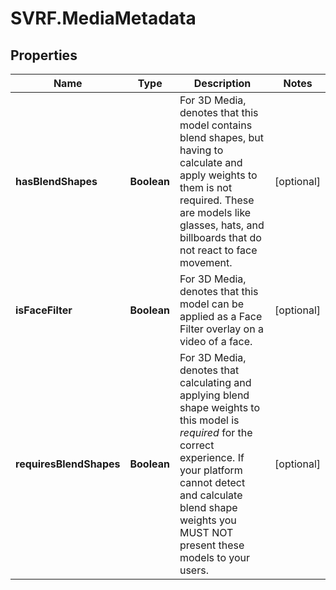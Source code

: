 # SVRF.MediaMetadata

## Properties
Name | Type | Description | Notes
------------ | ------------- | ------------- | -------------
**hasBlendShapes** | **Boolean** | For 3D Media, denotes that this model contains blend shapes, but having to calculate and apply weights to them is not required. These are models like glasses, hats, and billboards that do not react to face movement. | [optional] 
**isFaceFilter** | **Boolean** | For 3D Media, denotes that this model can be applied as a Face Filter overlay on a video of a face. | [optional] 
**requiresBlendShapes** | **Boolean** | For 3D Media, denotes that calculating and applying blend shape weights to this model is _required_ for the correct experience. If your platform cannot detect and calculate blend shape weights you MUST NOT present these models to your users. | [optional] 


